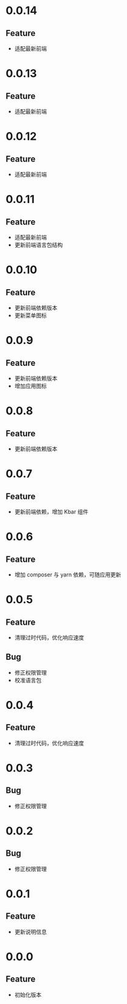 # 0.0.14
## Feature

- 适配最新前端

# 0.0.13
## Feature

- 适配最新前端

# 0.0.12
## Feature

- 适配最新前端

# 0.0.11
## Feature

- 适配最新前端
- 更新前端语言包结构

# 0.0.10
## Feature

- 更新前端依赖版本
- 更新菜单图标

# 0.0.9
## Feature

- 更新前端依赖版本
- 增加应用图标

# 0.0.8
## Feature

- 更新前端依赖版本

# 0.0.7
## Feature
- 更新前端依赖，增加 Kbar 组件

# 0.0.6
## Feature
- 增加 composer 与 yarn 依赖，可随应用更新

# 0.0.5
## Feature
- 清理过时代码，优化响应速度
## Bug
- 修正权限管理
- 校准语言包


# 0.0.4
## Feature
- 清理过时代码，优化响应速度

# 0.0.3
## Bug
- 修正权限管理

# 0.0.2
## Bug
- 修正权限管理

# 0.0.1
## Feature
- 更新说明信息

# 0.0.0
## Feature
- 初始化版本
